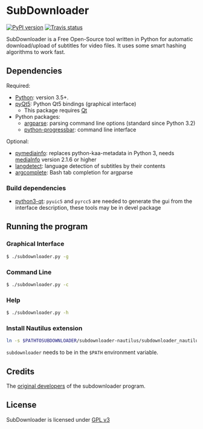 # SubDownloader

[![PyPI version](https://badge.fury.io/py/SubDownloader.svg)](https://pypi.python.org/pypi/SubDownloader/) [![Travis status](https://travis-ci.org/subdownloader/subdownloader.svg?branch=master)](https://travis-ci.org/subdownloader/subdownloader)

SubDownloader is a Free Open-Source tool written in Python for automatic download/upload of subtitles for video files. It uses some smart hashing algorithms to work fast.

## Dependencies

Required:

- [Python]: version 3.5+.
- [pyQt5]: Python Qt5 bindings (graphical interface)
  * This package requires [Qt]
- Python packages:
  * [argparse]: parsing command line options (standard since Python 3.2)
  * [python-progressbar]: command line interface

Optional:

- [pymediainfo]: replaces python-kaa-metadata in Python 3, needs [mediaInfo](https://mediaarea.net) version 2.1.6 or higher
- [langdetect]: language detection of subtitles by their contents 
- [argcomplete]: Bash tab completion for argparse

### Build dependencies

- [python3-qt][pyQt5]: `pyuic5` and `pyrcc5` are needed to generate the gui from the interface description, these tools may be in devel package

## Running the program

### Graphical Interface

```sh
$ ./subdownloader.py -g
```

### Command Line

```sh
$ ./subdownloader.py -c
```

### Help

```sh
$ ./subdownloader.py -h
```

### Install Nautilus extension

```sh
ln -s $PATHTOSUBDOWNLOADER/subdownloader-nautilus/subdownloader_nautilus.py ~/.local/share/nautilus-python/extensions/
```

`subdownloader` needs to be in the `$PATH` environment variable.

## Credits

The [original developers][subdownloader-launchpad] of the subdownloader program.

## License

SubDownloader is licensed under [GPL v3]

   [Python]: <https://www.python.org/>
   [argparse]: <https://python.readthedocs.org/en/latest/library/argparse.html>
   [python-progressbar]: <https://github.com/niltonvolpato/python-progressbar>
   [Qt]: <https://www.qt.io/>
   [pyQt5]: <https://riverbankcomputing.com/software/pyqt/intro>
   [pymediainfo]: <https://pymediainfo.readthedocs.org/>
   [argcomplete]: <https://argcomplete.readthedocs.org/>
   [langdetect]: <https://github.com/Mimino666/langdetect>
   [GPL v3]: <https://www.gnu.org/licenses/gpl-3.0.html>
   [subdownloader-launchpad]: https://launchpad.net/subdownloader
